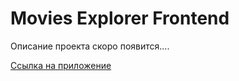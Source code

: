 # Movies Explorer Frontend

Описание проекта скоро появится....

[Ссылка на приложение](https://enslit.ru/)